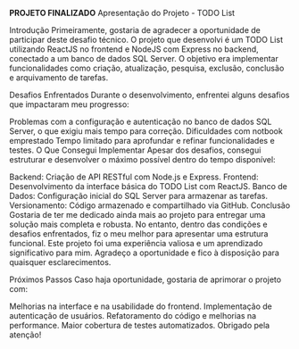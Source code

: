 **PROJETO FINALIZADO**
Apresentação do Projeto - TODO List

Introdução Primeiramente, gostaria de agradecer a oportunidade de participar deste desafio técnico. O projeto que desenvolvi é um TODO List utilizando ReactJS no frontend e NodeJS com Express no backend, conectado a um banco de dados SQL Server. O objetivo era implementar funcionalidades como criação, atualização, pesquisa, exclusão, conclusão e arquivamento de tarefas.

Desafios Enfrentados Durante o desenvolvimento, enfrentei alguns desafios que impactaram meu progresso:

Problemas com a configuração e autenticação no banco de dados SQL Server, o que exigiu mais tempo para correção.
Dificuldades com notbook emprestado
Tempo limitado para aprofundar e refinar funcionalidades e testes.
O Que Consegui Implementar Apesar dos desafios, consegui estruturar e desenvolver o máximo possível dentro do tempo disponível:

Backend: Criação de API RESTful com Node.js e Express.
Frontend: Desenvolvimento da interface básica do TODO List com ReactJS.
Banco de Dados: Configuração inicial do SQL Server para armazenar as tarefas.
Versionamento: Código armazenado e compartilhado via GitHub.
Conclusão Gostaria de ter me dedicado ainda mais ao projeto para entregar uma solução mais completa e robusta. No entanto, dentro das condições e desafios enfrentados, fiz o meu melhor para apresentar uma estrutura funcional. Este projeto foi uma experiência valiosa e um aprendizado significativo para mim. Agradeço a oportunidade e fico à disposição para quaisquer esclarecimentos.

Próximos Passos Caso haja oportunidade, gostaria de aprimorar o projeto com:

Melhorias na interface e na usabilidade do frontend.
Implementação de autenticação de usuários.
Refatoramento do código e melhorias na performance.
Maior cobertura de testes automatizados.
Obrigado pela atenção!
